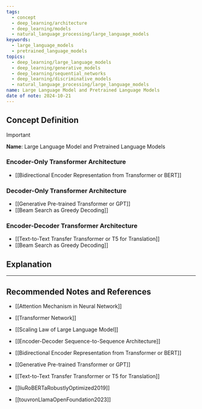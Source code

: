 ```yaml
---
tags:
  - concept
  - deep_learning/architecture
  - deep_learning/models
  - natural_language_processing/large_language_models
keywords:
  - large_language_models
  - pretrained_language_models
topics:
  - deep_learning/large_language_models
  - deep_learning/generative_models
  - deep_learning/sequential_networks
  - deep_learning/discriminative_models
  - natural_language_processing/large_language_models
name: Large Language Model and Pretrained Language Models
date of note: 2024-10-21
---
```


## Concept Definition

>[!important]
>**Name**: Large Language Model and Pretrained Language Models



### Encoder-Only Transformer Architecture

- [[Bidirectional Encoder Representation from Transformer or BERT]]

### Decoder-Only Transformer Architecture

- [[Generative Pre-trained Transformer or GPT]]
- [[Beam Search as Greedy Decoding]]

### Encoder-Decoder Transformer Architecture

- [[Text-to-Text Transfer Transformer or T5 for Translation]]
- [[Beam Search as Greedy Decoding]]



## Explanation





-----------
##  Recommended Notes and References

- [[Attention Mechanism in Neural Network]]
- [[Transformer Network]]
- [[Scaling Law of Large Language Model]]


- [[Encoder-Decoder Sequence-to-Sequence Architecture]]
- [[Bidirectional Encoder Representation from Transformer or BERT]]
- [[Generative Pre-trained Transformer or GPT]]
- [[Text-to-Text Transfer Transformer or T5 for Translation]]
- [[liuRoBERTaRobustlyOptimized2019]]
- [[touvronLlamaOpenFoundation2023]]
